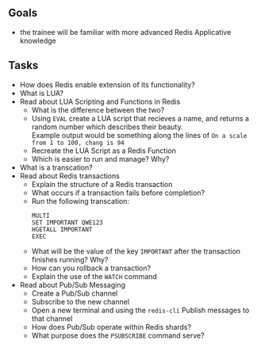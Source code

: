 ## Goals
* the trainee will be familiar with more advanced Redis Applicative knowledge

## Tasks
* How does Redis enable extension of its functionality?
* What is LUA?
* Read about LUA Scripting and Functions in Redis
  * What is the difference between the two?
  * Using `EVAL` create a LUA script that recieves a name, and returns a random number which describes their beauty.  
    Example output would be something along the lines of `On a scale from 1 to 100, chang is 94`
  * Recreate the LUA Script as a Redis Function
  * Which is easier to run and manage? Why?
* What is a transcation?
* Read about Redis transactions
  * Explain the structure of a Redis transaction
  * What occurs if a transaction fails before completion?
  * Run the following transcation:  
    ```
    MULTI
    SET IMPORTANT QWE123
    HGETALL IMPORTANT
    EXEC
    ```
  * What will be the value of the key `IMPORTANT` after the transaction finishes running? Why?
  * How can you rollback a transaction?
  * Explain the use of the `WATCH` command
* Read about Pub/Sub Messaging
  * Create a Pub/Sub channel
  * Subscribe to the new channel
  * Open a new terminal and using the `redis-cli` Publish messages to that channel
  * How does Pub/Sub operate within Redis shards?
  * What purpose does the `PSUBSCRIBE` command serve?
